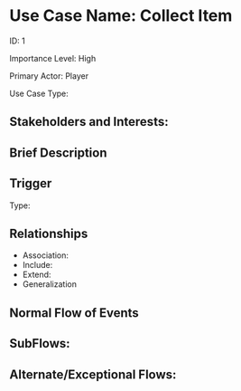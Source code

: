 # Use Case Name: Collect Item
ID: 1

Importance Level: High

Primary Actor: Player

Use Case Type: 

## Stakeholders and Interests: 

## Brief Description

## Trigger

Type: 

## Relationships
* Association: 
* Include: 
* Extend: 
* Generalization 

## Normal Flow of Events

## SubFlows:

## Alternate/Exceptional Flows:

